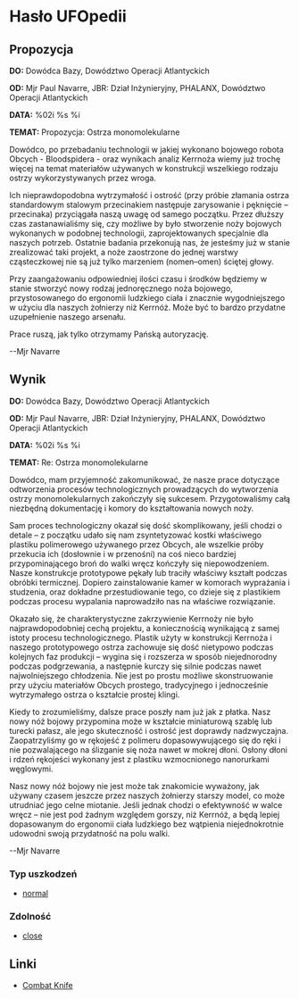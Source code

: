# Hasło UFOpedii

## Propozycja

**DO:** Dowódca Bazy, Dowództwo Operacji Atlantyckich

**OD:** Mjr Paul Navarre, JBR: Dział Inżynieryjny, PHALANX, Dowództwo
Operacji Atlantyckich

**DATA:** %02i %s %i

**TEMAT:** Propozycja: Ostrza monomolekularne

Dowódco, po przebadaniu technologii w jakiej wykonano bojowego robota
Obcych - Bloodspidera - oraz wynikach analiz Kerrnoża wiemy już trochę
więcej na temat materiałów używanych w konstrukcji wszelkiego rodzaju
ostrzy wykorzystywanych przez wroga.

Ich nieprawdopodobna wytrzymałość i ostrość (przy próbie złamania ostrza
standardowym stalowym przecinakiem następuje zarysowanie i pęknięcie –
przecinaka) przyciągała naszą uwagę od samego początku. Przez dłuższy
czas zastanawialiśmy się, czy możliwe by było stworzenie noży bojowych
wykonanych w podobnej technologii, zaprojektowanych specjalnie dla
naszych potrzeb. Ostatnie badania przekonują nas, że jesteśmy już w
stanie zrealizować taki projekt, a noże zaostrzone do jednej warstwy
cząsteczkowej nie są już tylko marzeniem (nomen–omen) ściętej głowy.

Przy zaangażowaniu odpowiedniej ilości czasu i środków będziemy w stanie
stworzyć nowy rodzaj jednoręcznego noża bojowego, przystosowanego do
ergonomii ludzkiego ciała i znacznie wygodniejszego w użyciu dla naszych
żołnierzy niż Kerrnóż. Może być to bardzo przydatne uzupełnienie naszego
arsenału.

Prace ruszą, jak tylko otrzymamy Pańską autoryzację.

--Mjr Navarre

## Wynik

**DO:** Dowódca Bazy, Dowództwo Operacji Atlantyckich

**OD:** Mjr Paul Navarre, JBR: Dział Inżynieryjny, PHALANX, Dowództwo
Operacji Atlantyckich

**DATA:** %02i %s %i

**TEMAT:** Re: Ostrza monomolekularne

Dowódco, mam przyjemność zakomunikować, że nasze prace dotyczące
odtworzenia procesów technologicznych prowadzących do wytworzenia ostrzy
monomolekularnych zakończyły się sukcesem. Przygotowaliśmy całą
niezbędną dokumentację i komory do kształtowania nowych noży.

Sam proces technologiczny okazał się dość skomplikowany, jeśli chodzi o
detale – z początku udało się nam zsyntetyzować kostki właściwego
plastiku polimerowego używanego przez Obcych, ale wszelkie próby
przekucia ich (dosłownie i w przenośni) na coś nieco bardziej
przypominającego broń do walki wręcz kończyły się niepowodzeniem. Nasze
konstrukcje prototypowe pękały lub traciły właściwy kształt podczas
obróbki termicznej. Dopiero zainstalowanie kamer w komorach wyprażania i
studzenia, oraz dokładne przestudiowanie tego, co dzieje się z
plastikiem podczas procesu wypalania naprowadziło nas na właściwe
rozwiązanie.

Okazało się, że charakterystyczne zakrzywienie Kerrnoży nie było
najprawdopodobniej cechą projektu, a koniecznością wynikającą z samej
istoty procesu technologicznego. Plastik użyty w konstrukcji Kerrnoża i
naszego prototypowego ostrza zachowuje się dość nietypowo podczas
kolejnych faz produkcji – wygina się i rozszerza w sposób niejednorodny
podczas podgrzewania, a następnie kurczy się silnie podczas nawet
najwolniejszego chłodzenia. Nie jest po prostu możliwe skonstruowanie
przy użyciu materiałów Obcych prostego, tradycyjnego i jednocześnie
wytrzymałego ostrza o kształcie prostej klingi.

Kiedy to zrozumieliśmy, dalsze prace poszły nam już jak z płatka. Nasz
nowy nóż bojowy przypomina może w kształcie miniaturową szablę lub
turecki pałasz, ale jego skuteczność i ostrość jest doprawdy
nadzwyczajna. Zaopatrzyliśmy go w rękojeść z polimeru dopasowywującego
się do ręki i nie pozwalającego na ślizganie się noża nawet w mokrej
dłoni. Osłony dłoni i rdzeń rękojeści wykonany jest z plastiku
wzmocnionego nanorurkami węglowymi.

Nasz nowy nóż bojowy nie jest może tak znakomicie wyważony, jak używany
czasem jeszcze przez naszych żołnierzy starszy model, co może utrudniać
jego celne miotanie. Jeśli jednak chodzi o efektywność w walce wręcz –
nie jest pod żadnym względem gorszy, niż Kerrnóż, a będą lepiej
dopasowanym do ergonomii ciała ludzkiego bez wątpienia niejednokrotnie
udowodni swoją przydatność na polu walki.

--Mjr Navarre

### Typ uszkodzeń

- [normal](Damage/normal "wikilink")

### Zdolność

- [close](Skills/close "wikilink")

## Linki

- [Combat Knife](Equipment/Secondary_Weapons/Combat_Knife "wikilink")